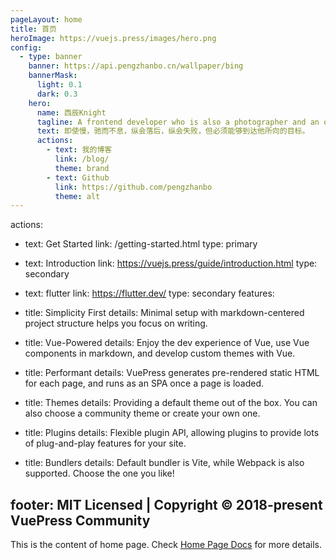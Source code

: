 ```yaml
---
pageLayout: home
title: 首页
heroImage: https://vuejs.press/images/hero.png
config:
  - type: banner
    banner: https://api.pengzhanbo.cn/wallpaper/bing
    bannerMask:
      light: 0.1
      dark: 0.3
    hero:
      name: 西辰Knight
      tagline: A frontend developer who is also a photographer and an outdoor sports enthusiast.
      text: 即使慢，驰而不息，纵会落后，纵会失败，但必须能够到达他所向的目标。
      actions:
        - text: 我的博客
          link: /blog/
          theme: brand
        - text: Github
          link: https://github.com/pengzhanbo
          theme: alt
---
```


actions:

- text: Get Started
  link: /getting-started.html
  type: primary

- text: Introduction
  link: https://vuejs.press/guide/introduction.html
  type: secondary

- text: flutter
  link: https://flutter.dev/
  type: secondary
  features:
- title: Simplicity First
  details: Minimal setup with markdown-centered project structure helps you focus on writing.
- title: Vue-Powered
  details: Enjoy the dev experience of Vue, use Vue components in markdown, and develop custom themes with Vue.
- title: Performant
  details: VuePress generates pre-rendered static HTML for each page, and runs as an SPA once a page is loaded.
- title: Themes
  details: Providing a default theme out of the box. You can also choose a community theme or create your own one.
- title: Plugins
  details: Flexible plugin API, allowing plugins to provide lots of plug-and-play features for your site.
- title: Bundlers
  details: Default bundler is Vite, while Webpack is also supported. Choose the one you like!

## footer: MIT Licensed | Copyright © 2018-present VuePress Community

This is the content of home page. Check [Home Page Docs][default-theme-home] for more details.

[default-theme-home]: https://vuejs.press/reference/default-theme/frontmatter.html#home-page
